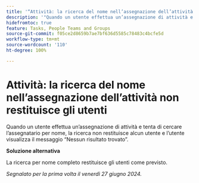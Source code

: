 ```yaml
---
title: '“Attività: la ricerca del nome nell’assegnazione dell’attività non restituisce gli utenti”'
description: '"Quando un utente effettua un’assegnazione di attività e tenta di cercare l’assegnatario per nome, la ricerca non restituisce alcun utente e viene visualizzato il messaggio Nessun risultato trovato. È disponibile una soluzione alternativa.”'
hidefromtoc: true
feature: Tasks, People Teams and Groups
source-git-commit: f05ce2d8659b7ae7bf636d5585c78483c4bcfe5d
workflow-type: tm+mt
source-wordcount: '110'
ht-degree: 100%

---
```



# Attività: la ricerca del nome nell’assegnazione dell’attività non restituisce gli utenti

Quando un utente effettua un’assegnazione di attività e tenta di cercare l’assegnatario per nome, la ricerca non restituisce alcun utente e l’utente visualizza il messaggio “Nessun risultato trovato”.

**Soluzione alternativa**

La ricerca per nome completo restituisce gli utenti come previsto.

_Segnalato per la prima volta il venerdì 27 giugno 2024._
